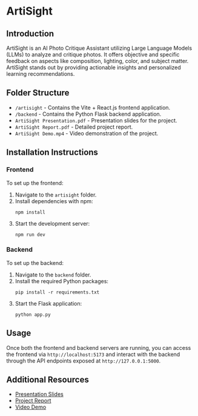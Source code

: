 # ArtiSight

## Introduction
ArtiSight is an AI Photo Critique Assistant utilizing Large Language Models (LLMs) to analyze and critique photos. It offers objective and specific feedback on aspects like composition, lighting, color, and subject matter. ArtiSight stands out by providing actionable insights and personalized learning recommendations.

## Folder Structure
- `/artisight` - Contains the Vite + React.js frontend application.
- `/backend` - Contains the Python Flask backend application.
- `ArtiSight Presentation.pdf` - Presentation slides for the project.
- `ArtiSight Report.pdf` - Detailed project report.
- `ArtiSight Demo.mp4` - Video demonstration of the project.

## Installation Instructions

### Frontend
To set up the frontend:
1. Navigate to the `artisight` folder.
2. Install dependencies with npm:
   ```
   npm install
   ```
3. Start the development server:
   ```
   npm run dev
   ```

### Backend
To set up the backend:
1. Navigate to the `backend` folder.
2. Install the required Python packages:
   ```
   pip install -r requirements.txt
   ```
3. Start the Flask application:
   ```
   python app.py
   ```

## Usage
Once both the frontend and backend servers are running, you can access the frontend via `http://localhost:5173` and interact with the backend through the API endpoints exposed at `http://127.0.0.1:5000`.

## Additional Resources
- [Presentation Slides](ArtiSight%20Presentation.pdf)
- [Project Report](ArtiSight%20Report.pdf)
- [Video Demo](ArtiSight%20Demo.mp4)
